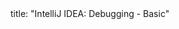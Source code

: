 <frontmatter>
title: "IntelliJ IDEA: Debugging - Basic"
</frontmatter>

<include src="unit-inPage-asFlat.md" boilerplate />
